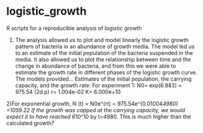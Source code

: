 # logistic_growth
R scripts for a reproducible analysis of logistic growth

1) The analysis allowed us to plot and model linearly the logistic growth pattern of bacteria in an abundance of growth media. The model led us to an estimate of the initial population of the bacteria suspended in the media. It also allowed us to plot the relationship between time and the change in abundance of bacteria, and from this we were able to estimate the growth rate in different phases of the logistic growth curve. The models provided...
  Estimates of the initial population, the carrying capacity, and the growth rate:
  For experiment 1:
  N0= exp(6.883)
    = 975.54 (2d.p)
  r= 1.004e-02
  K= 6.000e+10

2)For exponential growth, N (t) = N0e^(rt)
                                = 975.54e^(0.01004*4980)
                                =1059.22
If the growth was capped at the carrying capacity, we would expect it to have reached 6*10^10 by t=4980. This is much higher than the calculated growth?


